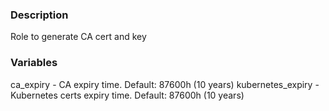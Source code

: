 ### Description
Role to generate CA cert and key

### Variables
ca_expiry - CA expiry time. Default: 87600h (10 years)
kubernetes_expiry - Kubernetes certs expiry time. Default: 87600h (10 years)